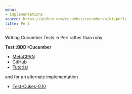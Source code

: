 ```yaml
---
menu:
- implementations
source: https://github.com/cucumber/cucumber/wiki/perl/
title: Perl
---
```


Writing Cucumber Tests in Perl rather than ruby

**Test::BDD::Cucumber**

- [MetaCPAN](https://metacpan.org/pod/distribution/Test-BDD-Cucumber/README.pod)
- [GitHub](https://github.com/sheriff/test-bdd-cucumber-perl)
- [Tutorial](https://metacpan.org/pod/Test::BDD::Cucumber::Manual::Tutorial)

and for an alternate implementation

- [Test-Cukes-0.10](http://search.cpan.org/~gugod/Test-Cukes-0.10/)
